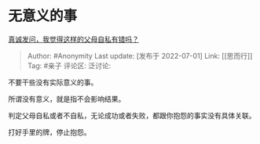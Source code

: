 # 无意义的事
[真诚发问，我觉得这样的父母自私有错吗？](https://www.zhihu.com/question/540708109/answer/2553114025)

> Author: #Anonymity
> Last update: [发布于 2022-07-01]
> Link: [[思而行]]
> Tag: #亲子 
> 评论区:
> 泛讨论:

不要干些没有实际意义的事。

所谓没有意义，就是指不会影响结果。

判定父母自私或者不自私，无论成功或者失败，都跟你抱怨的事实没有具体关联。

打好手里的牌，停止抱怨。
